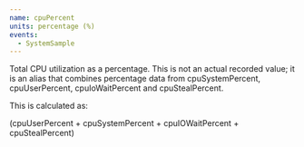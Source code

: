 ```yaml
---
name: cpuPercent
units: percentage (%)
events:
  - SystemSample
---
```


Total CPU utilization as a percentage. This is not an actual recorded value; it is an alias that combines percentage data from cpuSystemPercent, cpuUserPercent, cpuIoWaitPercent and cpuStealPercent.

This is calculated as:

(cpuUserPercent + cpuSystemPercent + cpuIOWaitPercent + cpuStealPercent)